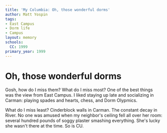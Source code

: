 ```yaml
---
title: 'My Columbia: Oh, those wonderful dorms'
author: Matt Yospin
tags:
- East Campus
- Dorm life
- Campus
layout: memory
schools:
  CC: 1999
primary_year: 1999
---
```

# Oh, those wonderful dorms

Gosh, how do I miss them? What do I miss most? One of the best things was the view from East Campus. I liked staying up late and socializing in Carman: playing spades and hearts, chess, and Dorm Olypmics.

What do I miss least? Cinderblock walls in Carman. The constant decay in River. No one was amused when my neighbor's ceiling fell all over her room: several hundred pounds of soggy plaster smashing everything. She's lucky she wasn't there at the time. So is CU.
